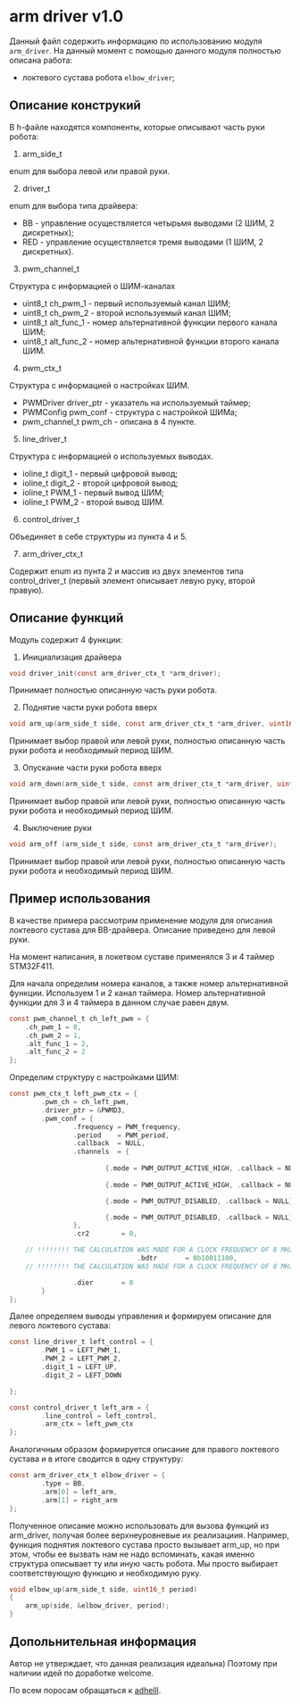 # arm driver v1.0 

Данный файл содержить информацию по использованию модуля `arm_driver`.
На данный момент с помощью данного модуля полностью описана работа:
- локтевого сустава робота `elbow_driver`;


## Описание конструкий

В h-файле находятся компоненты, которые описывают часть руки робота:

1. arm_side_t

enum для выбора левой или правой руки.

2. driver_t

enum для выбора типа драйвера:
- BB - управление осуществляется четырьмя выводами (2 ШИМ, 2 дискретных);
- RED - управление осуществляется тремя выводами (1 ШИМ, 2 дискретных).

3. pwm_channel_t

Структура с информацией о ШИМ-каналах

- uint8_t ch_pwm_1 - первый используемый канал ШИМ; 
- uint8_t ch_pwm_2 - второй используемый канал ШИМ;
- uint8_t alt_func_1 - номер альтернативной функции первого канала ШИМ;
- uint8_t alt_func_2 - номер альтернативной функции второго канала ШИМ.

4. pwm_ctx_t

Структура с информацией о настройках ШИМ.

- PWMDriver driver_ptr -  указатель на используемый таймер;
- PWMConfig pwm_conf -  структура с настройкой ШИМа;
- pwm_channel_t pwm_ch - описана в 4 пункте.

5. line_driver_t

Структура с информацией о используемых выводах.

- ioline_t digit_1 - первый цифровой вывод;
- ioline_t digit_2 - второй цифровой вывод;
- ioline_t PWM_1 - первый вывод ШИМ;
- ioline_t PWM_2 - второй вывод ШИМ.

6. control_driver_t

Объединяет в себе структуры из пункта 4 и 5.

7. arm_driver_ctx_t

Содержит enum из пунта 2 и массив из двух элементов типа control_driver_t (первый элемент описывает левую руку, второй правую). 

## Описание функций

Модуль содержит 4 функции:

1. Инициализация драйвера 
```c
void driver_init(const arm_driver_ctx_t *arm_driver);
```
Принимает полностью описанную часть руки робота.

2. Поднятие части руки робота вверх
```c
void arm_up(arm_side_t side, const arm_driver_ctx_t *arm_driver, uint16_t period);
```
Принимает выбор правой или левой руки, полностью описанную часть руки робота и необходимый период ШИМ.

3. Опускание части руки робота вверх
```c
void arm_down(arm_side_t side, const arm_driver_ctx_t *arm_driver, uint16_t period);
```
Принимает выбор правой или левой руки, полностью описанную часть руки робота и необходимый период ШИМ.

4. Выключение руки
```c
void arm_off (arm_side_t side, const arm_driver_ctx_t *arm_driver);
```
Принимает выбор правой или левой руки, полностью описанную часть руки робота и необходимый период ШИМ.

## Пример использования

В качестве примера рассмотрим применение модуля для описания локтевого сустава для BB-драйвера. 
Описание приведено для левой руки.

На момент написания, в локетвом суставе применялся 3 и 4 таймер STM32F411.

Для начала определим номера каналов, а также номер альтернативной функции. Используем 1 и 2 канал таймера. 
Номер альтернативной функции для 3 и 4 таймера в данном случае равен двум.

```c
const pwm_channel_t ch_left_pwm = {
    .ch_pwm_1 = 0,
    .ch_pwm_2 = 1,
    .alt_func_1 = 2,
    .alt_func_2 = 2
};
```

Определим структуру с настройками ШИМ:
```c
const pwm_ctx_t left_pwm_ctx = {
        .pwm_ch = ch_left_pwm,
        .driver_ptr = &PWMD3,
        .pwm_conf = {
                .frequency = PWM_frequency,
                .period    = PWM_period,
                .callback  = NULL,
                .channels  = {
                        
                        {.mode = PWM_OUTPUT_ACTIVE_HIGH, .callback = NULL},	// LEFT_PWM_1
                        
                        {.mode = PWM_OUTPUT_ACTIVE_HIGH, .callback = NULL},	// LEFT_PWM_2

                        {.mode = PWM_OUTPUT_DISABLED, .callback = NULL},

                        {.mode = PWM_OUTPUT_DISABLED, .callback = NULL}
                },
                .cr2        = 0,

    // !!!!!!!! THE CALCULATION WAS MADE FOR A CLOCK FREQUENCY OF 8 MHz AND THE APB1 BUS !!!!!!!! //
                                .bdtr 		= 0b10011100,
    // !!!!!!!! THE CALCULATION WAS MADE FOR A CLOCK FREQUENCY OF 8 MHz AND THE APB1 BUS !!!!!!!! //

                .dier       = 0
        }
};
```

Далее определяем выводы управления и формируем описание для левого локтевого сустава:
```c
const line_driver_t left_control = {
        .PWM_1 = LEFT_PWM_1,
        .PWM_2 = LEFT_PWM_2,
        .digit_1 = LEFT_UP,
        .digit_2 = LEFT_DOWN

};

const control_driver_t left_arm = {
        .line_control = left_control,
        .arm_ctx = left_pwm_ctx
};
```

Аналогичным образом формируется описание для правого локтевого сустава и в итоге сводится в одну структуру:


```c
const arm_driver_ctx_t elbow_driver = {
        .type = BB,
        .arm[0] = left_arm,
        .arm[1] = right_arm
};
```

Полученное описание можно использовать для вызова функций из arm_driver, получая более верхнеуровневые
их реализациия. Например, функция поднятия локтевого сустава просто вызывает arm_up, но при этом, чтобы
ее вызвать нам не надо вспоминать, какая именно структура описывает ту или иную часть робота. 
Мы просто выбирает соответствующую функцию и необходимую руку.



```c
void elbow_up(arm_side_t side, uint16_t period)
{
    arm_up(side, &elbow_driver, period);
}
```

## Допольнительная информация

Автор не утверждает, что данная реализация идеальна) Поэтому при наличии идей по доработке welcome.

По всем поросам обращаться к [adhelll](https://github.com/adhelll).


